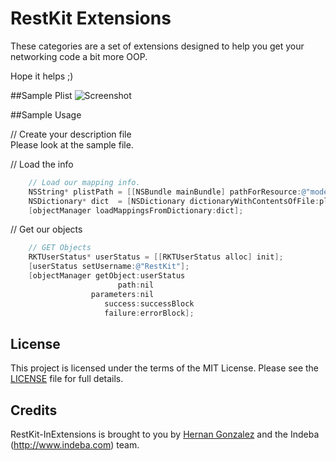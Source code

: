 # RestKit Extensions

These categories are a set of extensions designed to help you get your networking code a bit more OOP.

Hope it helps ;)



##Sample Plist
![Screenshot](http://cl.ly/image/0a252A3V3w0V/Screen%20Shot%202014-02-06%20at%2011.05.42%20AM.png "Example of model plist")


##Sample Usage

// Create your description file <br>
Please look at the sample file.

// Load the info
```  objective-c
    // Load our mapping info.
    NSString* plistPath = [[NSBundle mainBundle] pathForResource:@"modelMapping" ofType:@"plist"];
    NSDictionary* dict  = [NSDictionary dictionaryWithContentsOfFile:plistPath];
    [objectManager loadMappingsFromDictionary:dict];
```


// Get our objects
```  objective-c
    // GET Objects
    RKTUserStatus* userStatus = [[RKTUserStatus alloc] init];
    [userStatus setUsername:@"RestKit"];
    [objectManager getObject:userStatus
                        path:nil
                  parameters:nil
                     success:successBlock
                     failure:errorBlock];
```

## License

This project is licensed under the terms of the MIT License. Please see the [LICENSE](LICENSE) file for full details.

## Credits

RestKit-InExtensions is brought to you by [Hernan Gonzalez](http://twitter.com/indebateam) and the Indeba (http://www.indeba.com) team.

